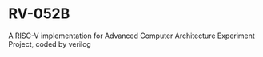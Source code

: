 # RV-052B
A RISC-V implementation for Advanced Computer Architecture Experiment Project, coded by verilog

